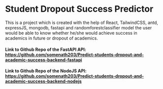 # Student Dropout Success Predictor

This is a project which is created with the help of React, TailwindCSS, antd, expressJS, mongodb, fastapi and randomforestclassifier model the user would be able to know whether he/she would achieve success in academics in future or dropout of academics.
<br>
#### Link to Github Repo of the FastAPI API: https://github.com/somenath203/Predict-students-dropout-and-academic-success-backend-fastapi

#### Link to Github Repo of the NodeJS API: https://github.com/somenath203/Predict-students-dropout-and-academic-success-backend-nodejs
